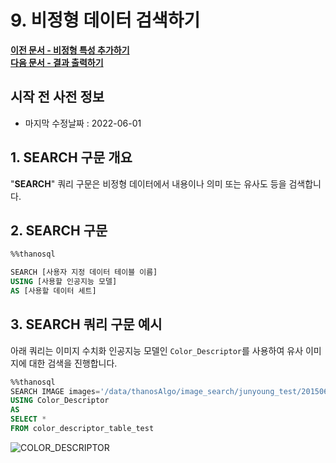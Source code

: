 # __9. 비정형 데이터 검색하기__

**[이전 문서 - 비정형 특성 추가하기](/how-to_guides/modelling/CONVERT_USING_SYNTAX/)**  
**[다음 문서 - 결과 출력하기](/how-to_guides/modelling/PRINT_SYNTAX/)**

## 시작 전 사전 정보

- 마지막 수정날짜 : 2022-06-01

## __1. SEARCH 구문 개요__
"__SEARCH__" 쿼리 구문은 비정형 데이터에서 내용이나 의미 또는 유사도 등을 검색합니다.

## __2. SEARCH 구문__

```sql
%%thanosql

SEARCH [사용자 지정 데이터 테이블 이름]
USING [사용할 인공지능 모델]
AS [사용할 데이터 세트]
```

## __3. SEARCH 쿼리 구문 예시__

아래 쿼리는 이미지 수치화 인공지능 모델인 `Color_Descriptor`를 사용하여 유사 이미지에 대한 검색을 진행합니다. 

```sql
%%thanosql
SEARCH IMAGE images='/data/thanosAlgo/image_search/junyoung_test/20150617_132435.jpg' 
USING Color_Descriptor 
AS 
SELECT * 
FROM color_descriptor_table_test
```
![COLOR_DESCRIPTOR](/img/SEARCH_img1.png)

